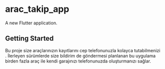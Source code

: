 # arac_takip_app

A new Flutter application.

## Getting Started

Bu proje  size araçlarınızın kayıtlarını cep telefonunuzla kolayca tutabilmenizi . İlerleyen sürümlerde size bildirim de göndermesi planlanan bu uygulama birden fazla araç ile kendi garajınızı telefonunuzda oluşturmanızı sağlar.
